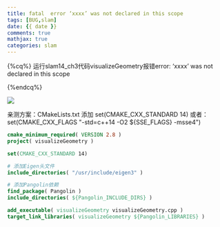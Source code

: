 ```yaml
---
title: fatal  error ‘xxxx’ was not declared in this scope
tags: [BUG,slam]
date: {{ date }}
comments: true
mathjax: true
categories: slam
---
```


{%cq%}
   运行slam14_ch3代码visualizeGeometry报错error: ‘xxxx’ was not declared in this scope

{%endcq%}

<!-- more -->

<img src="https://gitee.com/LukeyAlvin/img_mk/raw/master/img/2021-11-13_21-40.png"/>

亲测方案：CMakeLists.txt 添加 set(CMAKE_CXX_STANDARD 14)
或者：set(CMAKE_CXX_FLAGS "-std=c++14 -O2 ${SSE_FLAGS} -msse4") 

```cmake
cmake_minimum_required( VERSION 2.8 )
project( visualizeGeometry )

set(CMAKE_CXX_STANDARD 14)

# 添加Eigen头文件
include_directories( "/usr/include/eigen3" )

# 添加Pangolin依赖
find_package( Pangolin )
include_directories( ${Pangolin_INCLUDE_DIRS} )

add_executable( visualizeGeometry visualizeGeometry.cpp )
target_link_libraries( visualizeGeometry ${Pangolin_LIBRARIES} )

```

